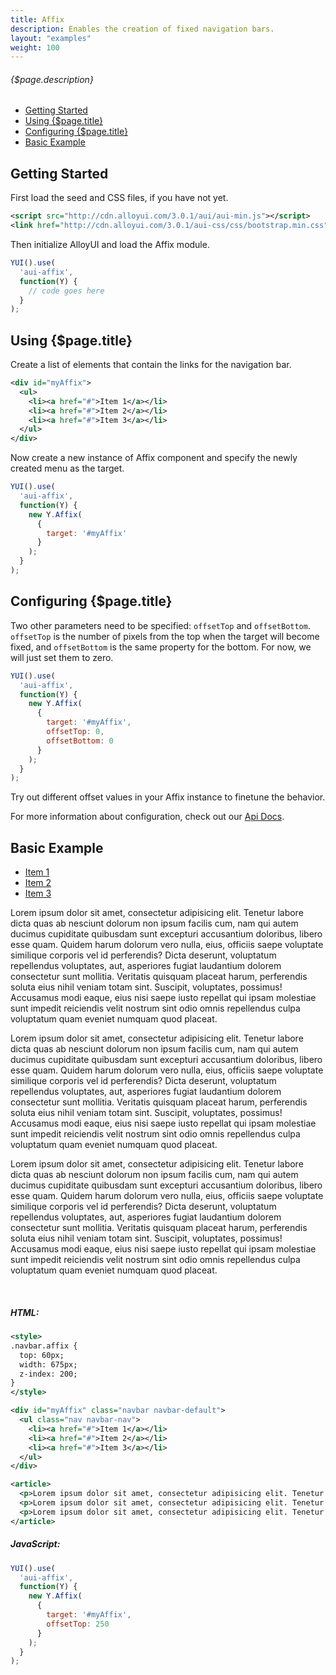 ```yaml
---
title: Affix
description: Enables the creation of fixed navigation bars.
layout: "examples"
weight: 100
---
```


###### {$page.description}

- [Getting Started](#1)
- [Using {$page.title}](#2)
- [Configuring {$page.title}](#3)
- [Basic Example](#4)

<article id="1">

## Getting Started

First load the seed and CSS files, if you have not yet.

```xml
<script src="http://cdn.alloyui.com/3.0.1/aui/aui-min.js"></script>
<link href="http://cdn.alloyui.com/3.0.1/aui-css/css/bootstrap.min.css" rel="stylesheet"></link>
```

Then initialize AlloyUI and load the Affix module.

```javascript
YUI().use(
  'aui-affix',
  function(Y) {
    // code goes here
  }
);
```

</article>

<article id="2">

## Using {$page.title}

Create a list of elements that contain the links for the navigation bar.

```xml
<div id="myAffix">
  <ul>
    <li><a href="#">Item 1</a></li>
    <li><a href="#">Item 2</a></li>
    <li><a href="#">Item 3</a></li>
  </ul>
</div>
```

Now create a new instance of Affix component and specify the newly created menu as the target.

```javascript
YUI().use(
  'aui-affix',
  function(Y) {
    new Y.Affix(
      {
        target: '#myAffix'
      }
    );
  }
);
```

</article>

<article id="3">

## Configuring {$page.title}

Two other parameters need to be specified: `offsetTop` and `offsetBottom`. `offsetTop` is the number of pixels from the top when the target will become fixed, and `offsetBottom` is the same property for the bottom. For now, we will just set them to zero.

```javascript
YUI().use(
  'aui-affix',
  function(Y) {
    new Y.Affix(
      {
        target: '#myAffix',
        offsetTop: 0,
        offsetBottom: 0
      }
    );
  }
);
```

Try out different offset values in your Affix instance to finetune the behavior.

<div class="alert alert-success">
	For more information about configuration, check out our <a href="http://alloyui.com/api/modules/aui-affix.html" target="_blank"> Api Docs</a>.
</div>

</article>

<article id="4">

## Basic Example


<div id="myAffix" class="navbar navbar-default">
  <ul class="nav navbar-nav">
    <li><a href="#">Item 1</a></li>
    <li><a href="#">Item 2</a></li>
    <li><a href="#">Item 3</a></li>
  </ul>
</div>

<article>
  <p>Lorem ipsum dolor sit amet, consectetur adipisicing elit. Tenetur labore dicta quas ab nesciunt dolorum non ipsum facilis cum, nam qui autem ducimus cupiditate quibusdam sunt excepturi accusantium doloribus, libero esse quam. Quidem harum dolorum vero nulla, eius, officiis saepe voluptate similique corporis vel id perferendis? Dicta deserunt, voluptatum repellendus voluptates, aut, asperiores fugiat laudantium dolorem consectetur sunt mollitia. Veritatis quisquam placeat harum, perferendis soluta eius nihil veniam totam sint. Suscipit, voluptates, possimus! Accusamus modi eaque, eius nisi saepe iusto repellat qui ipsam molestiae sunt impedit reiciendis velit nostrum sint odio omnis repellendus culpa voluptatum quam eveniet numquam quod placeat.</p>
  <p>Lorem ipsum dolor sit amet, consectetur adipisicing elit. Tenetur labore dicta quas ab nesciunt dolorum non ipsum facilis cum, nam qui autem ducimus cupiditate quibusdam sunt excepturi accusantium doloribus, libero esse quam. Quidem harum dolorum vero nulla, eius, officiis saepe voluptate similique corporis vel id perferendis? Dicta deserunt, voluptatum repellendus voluptates, aut, asperiores fugiat laudantium dolorem consectetur sunt mollitia. Veritatis quisquam placeat harum, perferendis soluta eius nihil veniam totam sint. Suscipit, voluptates, possimus! Accusamus modi eaque, eius nisi saepe iusto repellat qui ipsam molestiae sunt impedit reiciendis velit nostrum sint odio omnis repellendus culpa voluptatum quam eveniet numquam quod placeat.</p>
  <p>Lorem ipsum dolor sit amet, consectetur adipisicing elit. Tenetur labore dicta quas ab nesciunt dolorum non ipsum facilis cum, nam qui autem ducimus cupiditate quibusdam sunt excepturi accusantium doloribus, libero esse quam. Quidem harum dolorum vero nulla, eius, officiis saepe voluptate similique corporis vel id perferendis? Dicta deserunt, voluptatum repellendus voluptates, aut, asperiores fugiat laudantium dolorem consectetur sunt mollitia. Veritatis quisquam placeat harum, perferendis soluta eius nihil veniam totam sint. Suscipit, voluptates, possimus! Accusamus modi eaque, eius nisi saepe iusto repellat qui ipsam molestiae sunt impedit reiciendis velit nostrum sint odio omnis repellendus culpa voluptatum quam eveniet numquam quod placeat.</p>
</article>

<style>
{literal}
  .navbar.affix {
    top: 60px;
    width: 675px;
    z-index: 200;
  }
{/literal}
</style>

<script type="text/javascript">
{literal}
  YUI().use(
    'aui-affix',
    function(Y) {
      new Y.Affix(
        {
          target: '#myAffix',
          offsetTop: Y.one('#myAffix').getY()
        }
      );
    }
  );
{/literal}
</script>
<br>

##### HTML:
```xml
<style>
.navbar.affix {
  top: 60px;
  width: 675px;
  z-index: 200;
}
</style>

<div id="myAffix" class="navbar navbar-default">
  <ul class="nav navbar-nav">
    <li><a href="#">Item 1</a></li>
    <li><a href="#">Item 2</a></li>
    <li><a href="#">Item 3</a></li>
  </ul>
</div>

<article>
  <p>Lorem ipsum dolor sit amet, consectetur adipisicing elit. Tenetur labore dicta quas ab nesciunt dolorum non ipsum facilis cum, nam qui autem ducimus cupiditate quibusdam sunt excepturi accusantium doloribus, libero esse quam. Quidem harum dolorum vero nulla, eius, officiis saepe voluptate similique corporis vel id perferendis? Dicta deserunt, voluptatum repellendus voluptates, aut, asperiores fugiat laudantium dolorem consectetur sunt mollitia. Veritatis quisquam placeat harum, perferendis soluta eius nihil veniam totam sint. Suscipit, voluptates, possimus! Accusamus modi eaque, eius nisi saepe iusto repellat qui ipsam molestiae sunt impedit reiciendis velit nostrum sint odio omnis repellendus culpa voluptatum quam eveniet numquam quod placeat.</p>
  <p>Lorem ipsum dolor sit amet, consectetur adipisicing elit. Tenetur labore dicta quas ab nesciunt dolorum non ipsum facilis cum, nam qui autem ducimus cupiditate quibusdam sunt excepturi accusantium doloribus, libero esse quam. Quidem harum dolorum vero nulla, eius, officiis saepe voluptate similique corporis vel id perferendis? Dicta deserunt, voluptatum repellendus voluptates, aut, asperiores fugiat laudantium dolorem consectetur sunt mollitia. Veritatis quisquam placeat harum, perferendis soluta eius nihil veniam totam sint. Suscipit, voluptates, possimus! Accusamus modi eaque, eius nisi saepe iusto repellat qui ipsam molestiae sunt impedit reiciendis velit nostrum sint odio omnis repellendus culpa voluptatum quam eveniet numquam quod placeat.</p>
  <p>Lorem ipsum dolor sit amet, consectetur adipisicing elit. Tenetur labore dicta quas ab nesciunt dolorum non ipsum facilis cum, nam qui autem ducimus cupiditate quibusdam sunt excepturi accusantium doloribus, libero esse quam. Quidem harum dolorum vero nulla, eius, officiis saepe voluptate similique corporis vel id perferendis? Dicta deserunt, voluptatum repellendus voluptates, aut, asperiores fugiat laudantium dolorem consectetur sunt mollitia. Veritatis quisquam placeat harum, perferendis soluta eius nihil veniam totam sint. Suscipit, voluptates, possimus! Accusamus modi eaque, eius nisi saepe iusto repellat qui ipsam molestiae sunt impedit reiciendis velit nostrum sint odio omnis repellendus culpa voluptatum quam eveniet numquam quod placeat.</p>
</article>
```

##### JavaScript:
```javascript
YUI().use(
  'aui-affix',
  function(Y) {
    new Y.Affix(
      {
        target: '#myAffix',
        offsetTop: 250
      }
    );
  }
);
```

</article>
